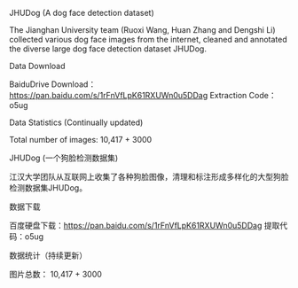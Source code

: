 JHUDog (A dog face detection dataset)

   The Jianghan University team (Ruoxi Wang, Huan Zhang and Dengshi Li) collected various dog face images from the internet, cleaned and annotated the diverse large dog face detection dataset JHUDog. 


Data Download

   BaiduDrive Download：https://pan.baidu.com/s/1rFnVfLpK61RXUWn0u5DDag Extraction Code：o5ug


Data Statistics (Continually updated)

   Total number of images: 10,417 + 3000
   
   
   
   

JHUDog (一个狗脸检测数据集)

   江汉大学团队从互联网上收集了各种狗脸图像，清理和标注形成多样化的大型狗脸检测数据集JHUDog。


数据下载

   百度硬盘下载：https://pan.baidu.com/s/1rFnVfLpK61RXUWn0u5DDag 提取代码：o5ug


数据统计（持续更新）

   图片总数： 10,417 + 3000

